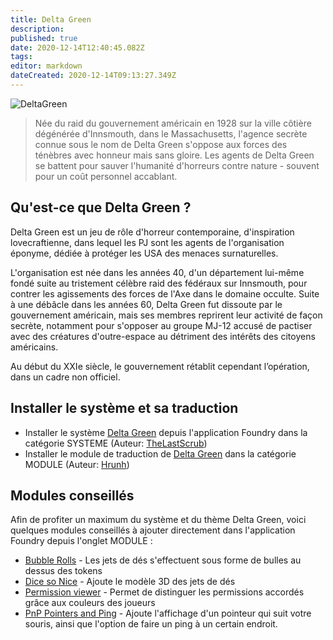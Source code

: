 ```yaml
---
title: Delta Green
description: 
published: true
date: 2020-12-14T12:40:45.082Z
tags: 
editor: markdown
dateCreated: 2020-12-14T09:13:27.349Z
---
```


![DeltaGreen](https://theunspeakableoath.com/home/wp-content/uploads/2017/08/Delta-Green-Logo-Horizontal-Transparent-1.jpg)

>Née du raid du gouvernement américain en 1928 sur la ville côtière dégénérée d'Innsmouth, dans le Massachusetts, l'agence secrète connue sous le nom de Delta Green s'oppose aux forces des ténèbres avec honneur mais sans gloire. Les agents de Delta Green se battent pour sauver l'humanité d'horreurs contre nature - souvent pour un coût personnel accablant.

## Qu'est-ce que Delta Green ?
Delta Green est un jeu de rôle d'horreur contemporaine, d'inspiration lovecraftienne, dans lequel les PJ sont les agents de l'organisation éponyme, dédiée à protéger les USA des menaces surnaturelles.

L'organisation est née dans les années 40, d'un département lui-même fondé suite au tristement célèbre raid des fédéraux sur Innsmouth, pour contrer les agissements des forces de l'Axe dans le domaine occulte. 
Suite à une débâcle dans les années 60, Delta Green fut dissoute par le gouvernement américain, mais ses membres reprirent leur activité de façon secrète, notamment pour s'opposer au groupe MJ-12 accusé de pactiser avec des créatures d'outre-espace au détriment des intérêts des citoyens américains. 

Au début du XXIe siècle, le gouvernement rétablit cependant l’opération, dans un cadre non officiel.

## Installer le système et sa traduction
- Installer le système [Delta Green](https://foundryvtt.com/packages/deltagreen/) depuis l'application Foundry dans la catégorie SYSTEME (Auteur: [TheLastScrub](https://foundryvtt.com/community/thelastscrub))
- Installer le module de traduction de [Delta Green](https://foundryvtt.com/packages/DeltaGreen_fr-FR/) dans la catégorie MODULE (Auteur: [Hrunh](https://foundryvtt.com/community/hrunh))


## Modules conseillés
Afin de profiter un maximum du système et du thème Delta Green, voici quelques modules conseillés à ajouter directement dans l'application Foundry depuis l'onglet MODULE :

- [Bubble Rolls](https://foundryvtt.com/packages/bubblerolls/) - Les jets de dés s'effectuent sous forme de bulles au dessus des tokens
- [Dice so Nice](https://foundryvtt.com/packages/dice-so-nice/) - Ajoute le modèle 3D des jets de dés
- [Permission viewer](https://foundryvtt.com/packages/permission_viewer/) - Permet de distinguer les permissions accordés grâce aux couleurs des joueurs
- [PnP Pointers and Ping](https://foundryvtt.com/packages/pointer/) - Ajoute l'affichage d'un pointeur qui suit votre souris, ainsi que l'option de faire un ping à un certain endroit.